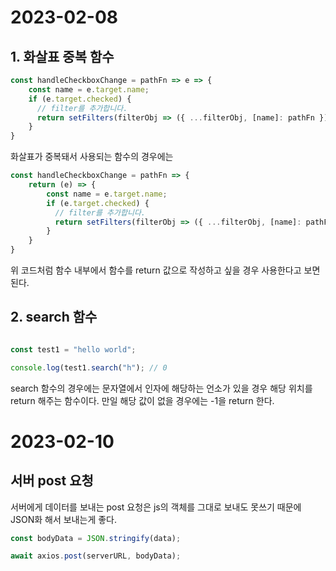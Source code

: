 # 2023-02-08 

## 1. 화살표 중복 함수

```js
const handleCheckboxChange = pathFn => e => {
    const name = e.target.name;
    if (e.target.checked) {
      // filter를 추가합니다.
      return setFilters(filterObj => ({ ...filterObj, [name]: pathFn }));
    }
}
```

화살표가 중복돼서 사용되는 함수의 경우에는

```js
const handleCheckboxChange = pathFn => {
    return (e) => {
        const name = e.target.name;
        if (e.target.checked) {
          // filter를 추가합니다.
          return setFilters(filterObj => ({ ...filterObj, [name]: pathFn }));
        }
    }
}

```

위 코드처럼 함수 내부에서 함수를 return 값으로 작성하고 싶을 경우 사용한다고 보면 된다.

## 2. search 함수

```js

const test1 = "hello world";

console.log(test1.search("h"); // 0

```

search 함수의 경우에는 문자열에서 인자에 해당하는 언소가 있을 경우 해당 위치를 return 해주는 함수이다. 
만일 해당 값이 없을 경우에는 -1을 return 한다.

# 2023-02-10

## 서버 post 요청

서버에게 데이터를 보내는 post 요청은 js의 객체를 그대로 보내도 못쓰기 때문에 JSON화 해서 보내는게 좋다. 

```js
const bodyData = JSON.stringify(data);

await axios.post(serverURL, bodyData);
```



